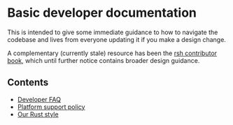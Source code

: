 # Basic developer documentation

This is intended to give some immediate guidance to how to navigate the codebase and lives from everyone updating it if you make a design change.

A complementary (currently stale) resource has been the [rsh contributor book](https://irsh.eu.org/contributor-book/), which until further notice contains broader design guidance.

## Contents

- [Developer FAQ](FAQ.md)
- [Platform support policy](PLATFORM_SUPPORT.md)
- [Our Rust style](devdocs/rust_style.md)
